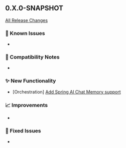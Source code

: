 ## 0.X.0-SNAPSHOT

[All Release Changes](https://github.com/SAP/ai-sdk-java/releases/)

### 🚧 Known Issues

-

### 🔧 Compatibility Notes

-

### ✨ New Functionality

- [Orchestration] [Add Spring AI Chat Memory support](../guides/SPRING_AI_INTEGRATION.md#chat-memory)

### 📈 Improvements

-

### 🐛 Fixed Issues

- 
